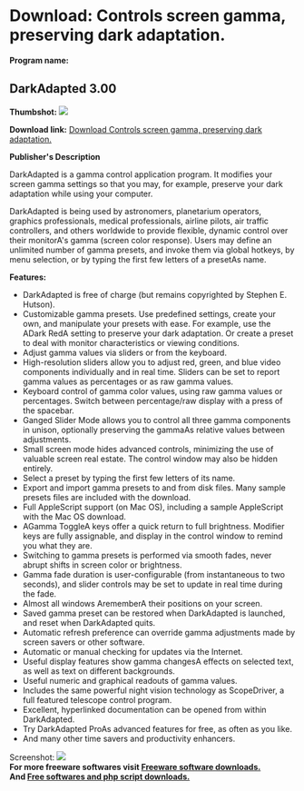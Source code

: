 # Download: Controls screen gamma, preserving dark adaptation.

**Program name:**

## DarkAdapted 3.00

  
**Thumbshot:** ![](http://www.freewarefiles.com/screenshot/darkadapted2_md.gif)   
  
**Download link:** [Download Controls screen gamma, preserving dark adaptation.](http://freesoftwares.boysofts.com/DarkAdapted_program_26493.html)  
  


**Publisher's Description**  
  


DarkAdapted is a gamma control application program. It modifies your screen gamma settings so that you may, for example, preserve your dark adaptation while using your computer. 

DarkAdapted is being used by astronomers, planetarium operators, graphics professionals, medical professionals, airline pilots, air traffic controllers, and others worldwide to provide flexible, dynamic control over their monitorA's gamma (screen color response). Users may define an unlimited number of gamma presets, and invoke them via global hotkeys, by menu selection, or by typing the first few letters of a presetAs name.

**Features:**

  * DarkAdapted is free of charge (but remains copyrighted by Stephen E. Hutson). 
  * Customizable gamma presets. Use predefined settings, create your own, and manipulate your presets with ease. For example, use the ADark RedA setting to preserve your dark adaptation. Or create a preset to deal with monitor characteristics or viewing conditions. 
  * Adjust gamma values via sliders or from the keyboard. 
  * High-resolution sliders allow you to adjust red, green, and blue video components individually and in real time. Sliders can be set to report gamma values as percentages or as raw gamma values. 
  * Keyboard control of gamma color values, using raw gamma values or percentages. Switch between percentage/raw display with a press of the spacebar. 
  * Ganged Slider Mode allows you to control all three gamma components in unison, optionally preserving the gammaAs relative values between adjustments. 
  * Small screen mode hides advanced controls, minimizing the use of valuable screen real estate. The control window may also be hidden entirely. 
  * Select a preset by typing the first few letters of its name. 
  * Export and import gamma presets to and from disk files. Many sample presets files are included with the download. 
  * Full AppleScript support (on Mac OS), including a sample AppleScript with the Mac OS download. 
  * AGamma ToggleA keys offer a quick return to full brightness. Modifier keys are fully assignable, and display in the control window to remind you what they are. 
  * Switching to gamma presets is performed via smooth fades, never abrupt shifts in screen color or brightness. 
  * Gamma fade duration is user-configurable (from instantaneous to two seconds), and slider controls may be set to update in real time during the fade. 
  * Almost all windows ArememberA their positions on your screen. 
  * Saved gamma preset can be restored when DarkAdapted is launched, and reset when DarkAdapted quits. 
  * Automatic refresh preference can override gamma adjustments made by screen savers or other software. 
  * Automatic or manual checking for updates via the Internet. 
  * Useful display features show gamma changesA effects on selected text, as well as text on different backgrounds. 
  * Useful numeric and graphical readouts of gamma values. 
  * Includes the same powerful night vision technology as ScopeDriver, a full featured telescope control program. 
  * Excellent, hyperlinked documentation can be opened from within DarkAdapted. 
  * Try DarkAdapted ProAs advanced features for free, as often as you like. 
  * And many other time savers and productivity enhancers. 

  
  
Screenshot: ![](http://www.freewarefiles.com/screenshot/darkadapted2.gif)   
**For more freeware softwares visit [Freeware software downloads.](http://freesoftwares.boysofts.com/)**   
**And [Free softwares and php script downloads.](http://www.boysofts.com/)**
